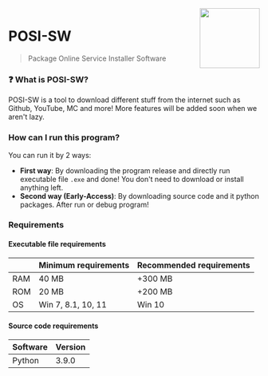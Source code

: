 <img src="icon.ico" width="120" height="120" align="right" />

# POSI-SW

> Package Online Service Installer Software

### ❓ What is POSI-SW?
POSI-SW is a tool to download different stuff from the internet such as Github, YouTube, MC and more!
More features will be added soon when we aren't lazy.


### How can I run this program?

You can run it by 2 ways:

- **First way**: By downloading the program release and directly run executable file `.exe` and done! You don't need to download or install anything left.
- **Second way (Early-Access)**: By downloading source code and it python packages. After run or debug program!

### Requirements

#### Executable file requirements

|      | Minimum requirements | Recommended requirements |
| ---- | -------------------- | ------------------------ |
| RAM  | 40 MB                | +300 MB                  |
| ROM  | 20 MB                | +200 MB                  |
| OS   | Win 7, 8.1, 10, 11   | Win 10                   |



#### Source code requirements

|Software| Version |
|--|--|
| Python | 3.9.0 |

